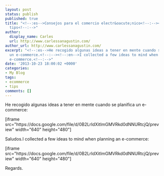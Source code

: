 ```yaml
---
layout: post
status: publish
published: true
title: "<!--:es-->Consejos para el comercio electr&oacute;nico<!--:--><!--:en-->E-commerce
  tips<!--:-->"
author:
  display_name: Carles
  url: http://www.carlessanagustin.com/
author_url: http://www.carlessanagustin.com/
excerpt: "<!--:es-->He recogido algunas ideas a tener en mente cuando se planifica
  un e-commerce.<!--:--><!--:en-->I collected a few ideas to mind when planning an
  e-commerce.<!--:-->"
date: '2013-10-23 18:00:02 +0000'
categories:
- My Blog
tags:
- ecommerce
- tips
comments: []
---
```

<p><!--:es-->He recogido algunas ideas a tener en mente cuando se planifica un e-commerce:</p>
<p>[iframe src="https://docs.google.com/file/d/0B2LrIdXitImGMVRkd0dNNURtcjQ/preview" width="640" height="480"]</p>
<p>Saludos.<!--:--><!--:en-->I collected a few ideas to mind when planning an e-commerce:</p>
<p>[iframe src="https://docs.google.com/file/d/0B2LrIdXitImGMVRkd0dNNURtcjQ/preview" width="640" height="480"]</p>
<p>Regards.<!--:--></p>
